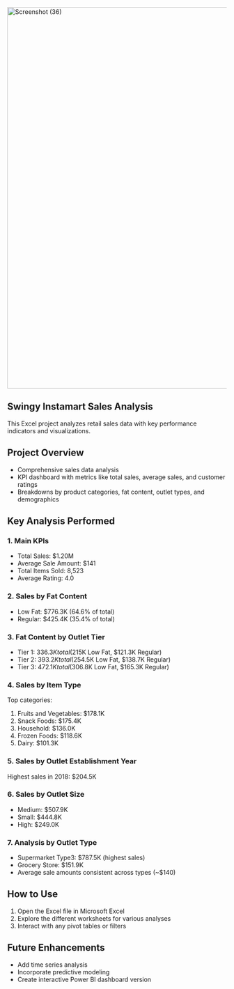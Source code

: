 <img width="1681" height="876" alt="Screenshot (36)" src="https://github.com/user-attachments/assets/f179c038-bdcf-4ea1-bc62-d8cb19b3f7d8" />

## Swingy Instamart Sales Analysis

This Excel project analyzes retail sales data with key performance indicators and visualizations.

## Project Overview
- Comprehensive sales data analysis
- KPI dashboard with metrics like total sales, average sales, and customer ratings
- Breakdowns by product categories, fat content, outlet types, and demographics

## Key Analysis Performed

### 1. Main KPIs
- Total Sales: $1.20M
- Average Sale Amount: $141
- Total Items Sold: 8,523
- Average Rating: 4.0

### 2. Sales by Fat Content
- Low Fat: $776.3K (64.6% of total)
- Regular: $425.4K (35.4% of total)

### 3. Fat Content by Outlet Tier
- Tier 1: $336.3K total ($215K Low Fat, $121.3K Regular)
- Tier 2: $393.2K total ($254.5K Low Fat, $138.7K Regular)
- Tier 3: $472.1K total ($306.8K Low Fat, $165.3K Regular)

### 4. Sales by Item Type
Top categories:
1. Fruits and Vegetables: $178.1K
2. Snack Foods: $175.4K
3. Household: $136.0K
4. Frozen Foods: $118.6K
5. Dairy: $101.3K

### 5. Sales by Outlet Establishment Year
Highest sales in 2018: $204.5K

### 6. Sales by Outlet Size
- Medium: $507.9K
- Small: $444.8K
- High: $249.0K

### 7. Analysis by Outlet Type
- Supermarket Type3: $787.5K (highest sales)
- Grocery Store: $151.9K
- Average sale amounts consistent across types (~$140)

## How to Use
1. Open the Excel file in Microsoft Excel
2. Explore the different worksheets for various analyses
3. Interact with any pivot tables or filters

## Future Enhancements
- Add time series analysis
- Incorporate predictive modeling
- Create interactive Power BI dashboard version


